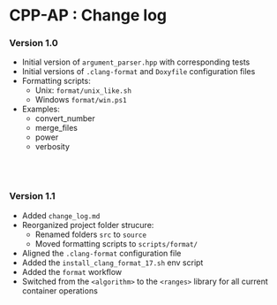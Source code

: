 # CPP-AP : Change log

### Version 1.0

* Initial version of `argument_parser.hpp` with corresponding tests
* Initial versions of `.clang-format` and `Doxyfile` configuration files
* Formatting scripts:
    * Unix: `format/unix_like.sh`
    * Windows `format/win.ps1`
* Examples:
    * convert_number
    * merge_files
    * power
    * verbosity

<br />
<br />

### Version 1.1

* Added `change_log.md`
* Reorganized project folder strucure:
    * Renamed folders `src` to `source`
    * Moved formatting scripts to `scripts/format/`
* Aligned the `.clang-format` configuration file
* Added the `install_clang_format_17.sh` env script
* Added the `format` workflow
* Switched from the `<algorithm>` to the `<ranges>` library for all current container operations
